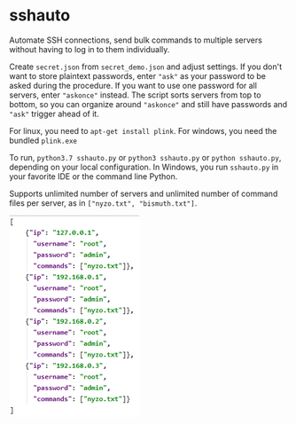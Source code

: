 # sshauto
Automate SSH connections, send bulk commands to multiple servers without having to log in to them individually.

Create `secret.json` from `secret_demo.json` and adjust settings.
If you don't want to store plaintext passwords, enter `"ask"` as your password to be asked during the procedure. If you want to use one password for all servers, enter `"askonce"` instead. The script sorts servers from top to bottom, so you can organize around `"askonce"` and still have passwords and `"ask"` trigger ahead of it.

For linux, you need to `apt-get install plink`. For windows, you need the bundled `plink.exe`

To run, `python3.7 sshauto.py` or `python3 sshauto.py` or `python sshauto.py`, depending on your local configuration. In Windows, you run `sshauto.py` in your favorite IDE or the command line Python.

Supports unlimited number of servers and unlimited number of command files per server, as in `["nyzo.txt", "bismuth.txt"]`.

![alt text](thumb.png)

